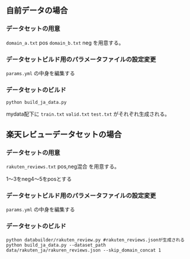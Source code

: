 ## 自前データの場合

### データセットの用意
`domain_a.txt` pos
`domain_b.txt` neg
を用意する。

### データセットビルド用のパラメータファイルの設定変更
`params.yml`
の中身を編集する

### データセットのビルド

```
python build_ja_data.py
```

mydata配下に
`train.txt`
`valid.txt`
`test.txt`
がそれぞれ生成される。


## 楽天レビューデータセットの場合

### データセットの用意
`rakuten_reviews.txt` pos,neg混合
を用意する。

1～3をneg4～5をposとする

### データセットビルド用のパラメータファイルの設定変更
`params.yml`
の中身を編集する

### データセットのビルド

```
python databuilder/rakuten_review.py #rakuten_reviews.jsonが生成される
python build_ja_data.py --dataset_path data/rakuten_ja/rakuren_reviews.json --skip_domain_concat 1
```